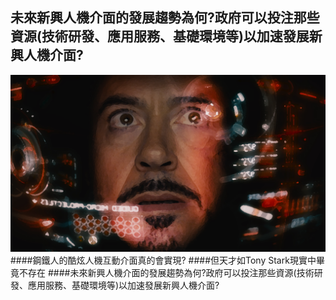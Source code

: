 ## 未來新興人機介面的發展趨勢為何?政府可以投注那些資源(技術研發、應用服務、基礎環境等)以加速發展新興人機介面?
![](343.png)
####鋼鐵人的酷炫人機互動介面真的會實現?
####但天才如Tony Stark現實中畢竟不存在
####未來新興人機介面的發展趨勢為何?政府可以投注那些資源(技術研發、應用服務、基礎環境等)以加速發展新興人機介面?
